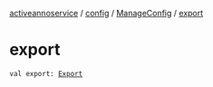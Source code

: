 [activeannoservice](../../index.md) / [config](../index.md) / [ManageConfig](index.md) / [export](./export.md)

# export

`val export: `[`Export`](../-export/index.md)